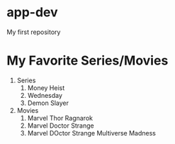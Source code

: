 # app-dev
My first repository
<h1> My Favorite Series/Movies </h1>
<ol>
  <li> Series
    <ol>
      <li>Money Heist</li>
      <li>Wednesday</li>
      <li>Demon Slayer</li>
    </ol>
  </li>
  <li> Movies
      <ol>
        <li>Marvel Thor Ragnarok</li>
        <li>Marvel Doctor Strange</li>
        <li>Marvel DOctor Strange Multiverse Madness</li>
      </ol>
  </li>
</ol
